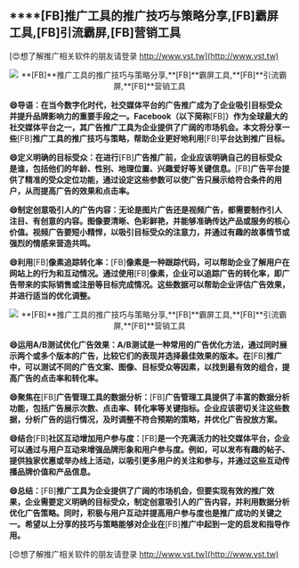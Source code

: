 ## ****[FB]**推广工具的推广技巧与策略分享,**[FB]**霸屏工具,**[FB]**引流霸屏,**[FB]**营销工具**

[😍想了解推广相关软件的朋友请登录 http://www.vst.tw](http://www.vst.tw)

 <center><img src="https://vst.tw/MP4/tuiguang/png/5.png" alt="**[FB]**推广工具的推广技巧与策略分享,**[FB]**霸屏工具,**[FB]**引流霸屏,**[FB]**营销工具"></center>

**😄导语：在当今数字化时代，社交媒体平台的广告推广成为了企业吸引目标受众并提升品牌影响力的重要手段之一。Facebook（以下简称**[FB]**）作为全球最大的社交媒体平台之一，其广告推广工具为企业提供了广阔的市场机会。本文将分享一些**[FB]**推广工具的推广技巧与策略，帮助企业更好地利用**[FB]**平台达到推广目标。**

**😄定义明确的目标受众：在进行**[FB]**广告推广前，企业应该明确自己的目标受众是谁，包括他们的年龄、性别、地理位置、兴趣爱好等关键信息。**[FB]**广告平台提供了精准的受众定位功能，通过设定这些参数可以使广告只展示给符合条件的用户，从而提高广告的效果和点击率。**

**😄制定创意吸引人的广告内容：无论是图片广告还是视频广告，都需要制作引人注目、有创意的内容。图像要清晰、色彩鲜艳，并能够准确传达产品或服务的核心价值。视频广告要短小精悍，以吸引目标受众的注意力，并通过有趣的故事情节或强烈的情感来营造共鸣。**

**😄利用**[FB]**像素追踪转化率：**[FB]**像素是一种跟踪代码，可以帮助企业了解用户在网站上的行为和互动情况。通过使用**[FB]**像素，企业可以追踪广告的转化率，即广告带来的实际销售或注册等目标完成情况。这些数据可以帮助企业评估广告效果，并进行适当的优化调整。**

 <center><img src="https://vst.tw/MP4/tuiguang/png/3.png" alt="**[FB]**推广工具的推广技巧与策略分享,**[FB]**霸屏工具,**[FB]**引流霸屏,**[FB]**营销工具"></center>

**😄运用A/B测试优化广告效果：A/B测试是一种常用的广告优化方法，通过同时展示两个或多个版本的广告，比较它们的表现并选择最佳效果的版本。在**[FB]**推广中，可以测试不同的广告文案、图像、目标受众等因素，以找到最有效的组合，提高广告的点击率和转化率。**

**😄聚焦在**[FB]**广告管理工具的数据分析：**[FB]**广告管理工具提供了丰富的数据分析功能，包括广告展示次数、点击率、转化率等关键指标。企业应该密切关注这些数据，分析广告的运行情况，及时调整不符合预期的策略，并优化广告投放方案。**

**😄结合**[FB]**社区互动增加用户参与度：**[FB]**是一个充满活力的社交媒体平台，企业可以通过与用户互动来增强品牌形象和用户参与度。例如，可以发布有趣的帖子、提供独家优惠或举办线上活动，以吸引更多用户的关注和参与，并通过这些互动传播品牌价值和产品信息。**

**😄总结：**[FB]**推广工具为企业提供了广阔的市场机会，但要实现有效的推广效果，企业需要定义明确的目标受众，制定创意吸引人的广告内容，并利用数据分析优化广告策略。同时，积极与用户互动并提高用户参与度也是推广成功的关键之一。希望以上分享的技巧与策略能够对企业在**[FB]**推广中起到一定的启发和指导作用。**

[😍想了解推广相关软件的朋友请登录 http://www.vst.tw](http://www.vst.tw)



